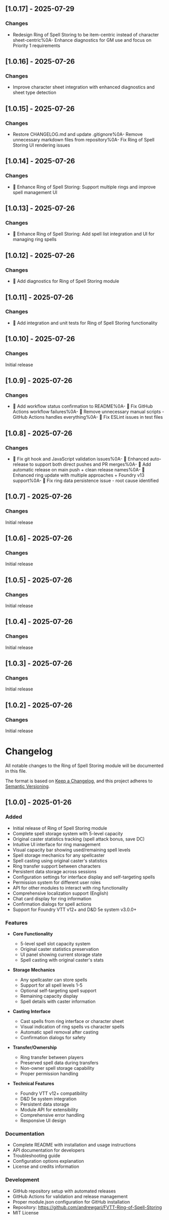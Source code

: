 ## [1.0.17] - 2025-07-29

### Changes
- Redesign Ring of Spell Storing to be item-centric instead of character sheet-centric%0A- Enhance diagnostics for GM use and focus on Priority 1 requirements

## [1.0.16] - 2025-07-26

### Changes
- Improve character sheet integration with enhanced diagnostics and sheet type detection

## [1.0.15] - 2025-07-26

### Changes
- Restore CHANGELOG.md and update .gitignore%0A- Remove unnecessary markdown files from repository%0A- Fix Ring of Spell Storing UI rendering issues

## [1.0.14] - 2025-07-26

### Changes
- 🔧 Enhance Ring of Spell Storing: Support multiple rings and improve spell management UI

## [1.0.13] - 2025-07-26

### Changes
- 🔧 Enhance Ring of Spell Storing: Add spell list integration and UI for managing ring spells

## [1.0.12] - 2025-07-26

### Changes
- 🔧 Add diagnostics for Ring of Spell Storing module

## [1.0.11] - 2025-07-26

### Changes
- 🔧 Add integration and unit tests for Ring of Spell Storing functionality

## [1.0.10] - 2025-07-26

### Changes
Initial release

## [1.0.9] - 2025-07-26

### Changes
- 📝 Add workflow status confirmation to README%0A- 🔧 Fix GitHub Actions workflow failures%0A- 🧹 Remove unnecessary manual scripts - GitHub Actions handles everything%0A- 🔧 Fix ESLint issues in test files

## [1.0.8] - 2025-07-26

### Changes
- 🔧 Fix git hook and JavaScript validation issues%0A- 🔧 Enhanced auto-release to support both direct pushes and PR merges%0A- 🚀 Add automatic release on main push + clean release names%0A- 🔧 Enhanced ring update with multiple approaches + Foundry v13 support%0A- 🔧 Fix ring data persistence issue - root cause identified

## [1.0.7] - 2025-07-26

### Changes
Initial release

## [1.0.6] - 2025-07-26

### Changes
Initial release

## [1.0.5] - 2025-07-26

### Changes
Initial release

## [1.0.4] - 2025-07-26

### Changes
Initial release

## [1.0.3] - 2025-07-26

### Changes
Initial release

## [1.0.2] - 2025-07-26

### Changes
Initial release

# Changelog

All notable changes to the Ring of Spell Storing module will be documented in this file.

The format is based on [Keep a Changelog](https://keepachangelog.com/en/1.0.0/),
and this project adheres to [Semantic Versioning](https://semver.org/spec/v2.0.0.html).

## [1.0.0] - 2025-01-26

### Added
- Initial release of Ring of Spell Storing module
- Complete spell storage system with 5-level capacity
- Original caster statistics tracking (spell attack bonus, save DC)
- Intuitive UI interface for ring management
- Visual capacity bar showing used/remaining spell levels
- Spell storage mechanics for any spellcaster
- Spell casting using original caster's statistics
- Ring transfer support between characters
- Persistent data storage across sessions
- Configuration settings for interface display and self-targeting spells
- Permission system for different user roles
- API for other modules to interact with ring functionality
- Comprehensive localization support (English)
- Chat card display for ring information
- Confirmation dialogs for spell actions
- Support for Foundry VTT v12+ and D&D 5e system v3.0.0+

### Features
- **Core Functionality**
  - 5-level spell slot capacity system
  - Original caster statistics preservation
  - UI panel showing current storage state
  - Spell casting with original caster's stats

- **Storage Mechanics**
  - Any spellcaster can store spells
  - Support for all spell levels 1-5
  - Optional self-targeting spell support
  - Remaining capacity display
  - Spell details with caster information

- **Casting Interface**
  - Cast spells from ring interface or character sheet
  - Visual indication of ring spells vs character spells
  - Automatic spell removal after casting
  - Confirmation dialogs for safety

- **Transfer/Ownership**
  - Ring transfer between players
  - Preserved spell data during transfers
  - Non-owner spell storage capability
  - Proper permission handling

- **Technical Features**
  - Foundry VTT v12+ compatibility
  - D&D 5e system integration
  - Persistent data storage
  - Module API for extensibility
  - Comprehensive error handling
  - Responsive UI design

### Documentation
- Complete README with installation and usage instructions
- API documentation for developers
- Troubleshooting guide
- Configuration options explanation
- License and credits information

### Development
- GitHub repository setup with automated releases
- GitHub Actions for validation and release management
- Proper module.json configuration for GitHub installation
- Repository: https://github.com/andrewgari/FVTT-Ring-of-Spell-Storing
- MIT License

